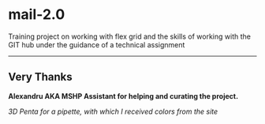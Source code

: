 # mail-2.0
Training project on working with flex grid
and the skills of working with the GIT hub under the guidance of a technical assignment
____
## Very Thanks
**Alexandru AKA MSHP Assistant for helping and curating the project.**

*3D Penta for a pipette, with which I received colors from the site*
